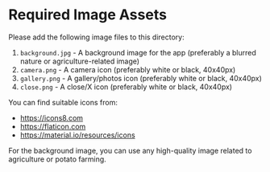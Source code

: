 # Required Image Assets

Please add the following image files to this directory:

1. `background.jpg` - A background image for the app (preferably a blurred nature or agriculture-related image)
2. `camera.png` - A camera icon (preferably white or black, 40x40px)
3. `gallery.png` - A gallery/photos icon (preferably white or black, 40x40px)
4. `close.png` - A close/X icon (preferably white or black, 40x40px)

You can find suitable icons from:
- https://icons8.com
- https://flaticon.com
- https://material.io/resources/icons

For the background image, you can use any high-quality image related to agriculture or potato farming.